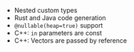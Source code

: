 - Nested custom types
- Rust and Java code generation
- `@nullable(heap=true)` support
- C++: `in` parameters are const
- C++: Vectors are passed by reference
